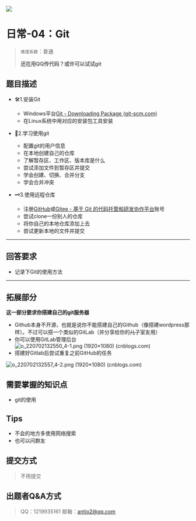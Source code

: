 
![](https://cdn.nlark.com/yuque/0/2021/png/22004288/1625470150335-assets/web-upload/3d261a31-d865-4530-97cf-510fc2ead3d3.png#id=QwufO&originHeight=638&originWidth=1590&originalType=binary&ratio=1&status=done&style=none)

# 日常-04：Git

> `难度系数`：普通
>
> **还在用QQ传代码？或许可以试试git**

## 题目描述

- 🛠️1.安装Git
  - Windows平台[Git - Downloading Package (git-scm.com)](http://git-scm.com/download/win)
  - 在Linux系统中用对应的安装包工具安装

- 🏫2.学习使用git
  - 配置git的用户信息
  - 在本地创建自己的仓库
  - 了解暂存区、工作区、版本库是什么
  - 尝试添加文件到暂存区并提交
  - 学会创建、切换、合并分支
  - 学会合并冲突

- 🗝️3.使用远程仓库
  - 注册[GitHub](https://github.com/)或[Gitee - 基于 Git 的代码托管和研发协作平台](https://gitee.com/)账号
  - 尝试clone一份别人的仓库
  - 将你自己的本地仓库添加上去
  - 尝试更新本地的文件并提交


---

## 回答要求

- 记录下Git的使用方法

---

## 拓展部分

**这一部分要求你搭建自己的git服务器**

- Github本身不开源，也就是说你不能搭建自己的Github（像搭建wordpress那样）。不过可以搭一个类似的GitLab（并分享给你的~~儿子~~室友用）
- 你可以使用GitLab管理后台
![o_220702132550_4-1.png (1920×1080) (cnblogs.com)](https://images.cnblogs.com/cnblogs_com/lizinuo/2181513/o_220702132550_4-1.png)
- 搭建好Gitlab后尝试重复之前GitHub的任务

![o_220702132557_4-2.png (1920×1080) (cnblogs.com)](https://images.cnblogs.com/cnblogs_com/lizinuo/2181513/o_220702132557_4-2.png)

## 需要掌握的知识点

- git的使用

## Tips

- 不会的地方多使用网络搜索
- 也可以问群友

## 提交方式

> 不用提交

## 出题者Q&A方式

> QQ：1219935161
> 邮箱：antio2@qq.com